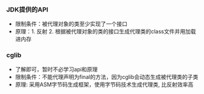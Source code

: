 ### JDK提供的API

- 限制条件：被代理对象的类至少实现了一个接口
- 原理：1. 反射 2. 根据被代理对象的类的接口生成代理类的class文件并用加载进内存

### cglib

- 了解即可，暂时不必学习api和原理
- 限制条件：不能代理声明为final的方法，因为cglib会动态生成被代理类的子类
- 原理: 采用ASM字节码生成框架，使用字节码技术生成代理类, 比反射效率高